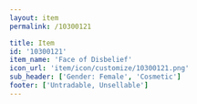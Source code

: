 ```yaml
---
layout: item
permalink: /10300121

title: Item
id: '10300121'
item_name: 'Face of Disbelief'
icon_url: 'item/icon/customize/10300121.png'
sub_header: ['Gender: Female', 'Cosmetic']
footer: ['Untradable, Unsellable']
---
```

